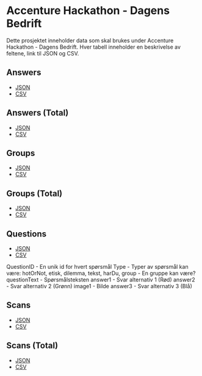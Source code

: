 # Accenture Hackathon - Dagens Bedrift

Dette prosjektet inneholder data som skal brukes under Accenture Hackathon - Dagens Bedrift.
Hver tabell inneholder en beskrivelse av feltene, link til JSON og CSV.

## Answers

* [JSON](https://github.com/langz/dagensbedrift/answers/answers.json)
* [CSV](https://github.com/langz/dagensbedrift/answers/answers.csv)

## Answers (Total)

* [JSON](https://github.com/langz/dagensbedrift/answers-total/answers-total.json)
* [CSV](https://github.com/langz/dagensbedrift/answers-total/answers-total.csv)

## Groups

* [JSON](https://github.com/langz/dagensbedrift/groups/groups.json)
* [CSV](https://github.com/langz/dagensbedrift/groups/groups.csv)

## Groups (Total)

* [JSON](https://github.com/langz/dagensbedrift/groups-total/groups-total.json)
* [CSV](https://github.com/langz/dagensbedrift/groups-total/groups-total.csv)

## Questions

* [JSON](https://github.com/langz/dagensbedrift/questions/questions.json)
* [CSV](https://github.com/langz/dagensbedrift/questions/questions.csv)

QuestionID - En unik id for hvert spørsmål
Type - Typer av spørsmål kan være: hotOrNot, etisk, dilemma, tekst, harDu, 
group - En gruppe kan være?
questionText - Spørsmålsteksten
answer1 - Svar alternativ 1 (Rød)
answer2 - Svar alternativ 2 (Grønn)
image1 - Bilde
answer3 - Svar alternativ 3 (Blå)

## Scans

* [JSON](https://github.com/langz/dagensbedrift/scans/scans.json)
* [CSV](https://github.com/langz/dagensbedrift/scans/scans.csv)

## Scans (Total)

* [JSON](https://github.com/langz/dagensbedrift/scans-total/scans-total.json)
* [CSV](https://github.com/langz/dagensbedrift/scans-total/scans-total.csv)